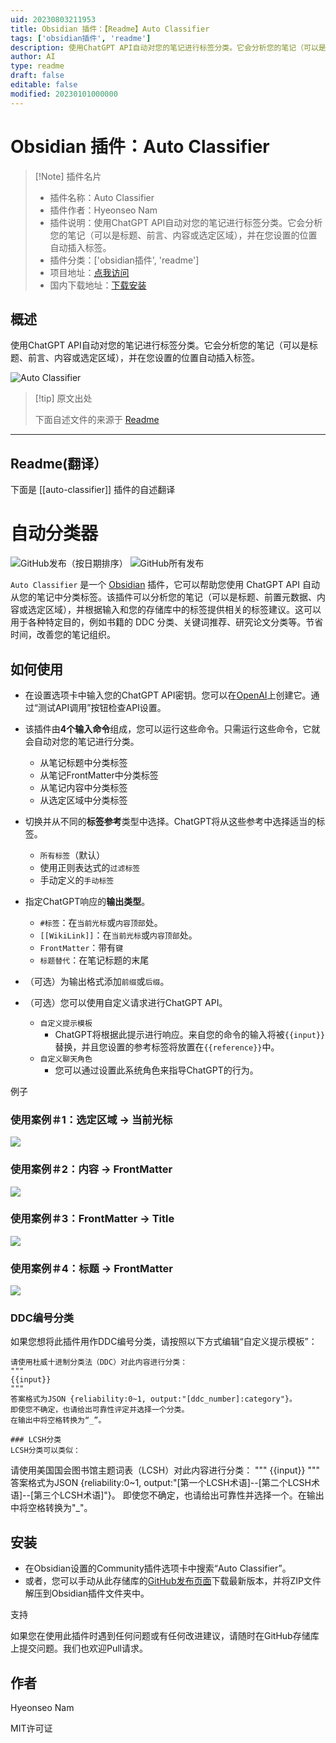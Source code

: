 ```yaml
---
uid: 20230803211953
title: Obsidian 插件：【Readme】Auto Classifier
tags: ['obsidian插件', 'readme']
description: 使用ChatGPT API自动对您的笔记进行标签分类。它会分析您的笔记（可以是标题、前言、内容或选定区域），并在您设置的位置自动插入标签。
author: AI
type: readme
draft: false
editable: false
modified: 20230101000000
---
```


# Obsidian 插件：Auto Classifier

> [!Note] 插件名片
> - 插件名称：Auto Classifier
> - 插件作者：Hyeonseo Nam
> - 插件说明：使用ChatGPT API自动对您的笔记进行标签分类。它会分析您的笔记（可以是标题、前言、内容或选定区域），并在您设置的位置自动插入标签。
> - 插件分类：['obsidian插件', 'readme']
> - 项目地址：[点我访问](https://github.com/HyeonseoNam/auto-classifier)
> - 国内下载地址：[下载安装](https://pkmer.cn/products/plugin/pluginMarket/?auto-classifier)

## 概述

使用ChatGPT API自动对您的笔记进行标签分类。它会分析您的笔记（可以是标题、前言、内容或选定区域），并在您设置的位置自动插入标签。

![Auto Classifier](https://cdn.pkmer.cn/covers/auto-classifier_new.gif!pkmer)

> [!tip] 原文出处
> 
>下面自述文件的来源于 [Readme](https://ghproxy.net/https://raw.githubusercontent.com/HyeonseoNam/auto-classifier/main/README.md)
> 

---

## Readme(翻译）

下面是 [[auto-classifier]] 插件的自述翻译



# 自动分类器
![GitHub发布（按日期排序）](https://img.shields.io/github/v/release/HyeonseoNam/auto-classifier?style=for-the-badge) ![GitHub所有发布](https://img.shields.io/github/downloads/HyeonseoNam/auto-classifier/total?style=for-the-badge)

`Auto Classifier` 是一个 [Obsidian](https://obsidian.md/) 插件，它可以帮助您使用 ChatGPT API 自动从您的笔记中分类标签。该插件可以分析您的笔记（可以是标题、前置元数据、内容或选定区域），并根据输入和您的存储库中的标签提供相关的标签建议。这可以用于各种特定目的，例如书籍的 DDC 分类、关键词推荐、研究论文分类等。节省时间，改善您的笔记组织。

## 如何使用

- 在设置选项卡中输入您的ChatGPT API密钥。您可以在[OpenAI](https://platform.openai.com/account/api-keys)上创建它。通过“测试API调用”按钮检查API设置。

- 该插件由**4个输入命令**组成，您可以运行这些命令。只需运行这些命令，它就会自动对您的笔记进行分类。
  - 从笔记标题中分类标签
  - 从笔记FrontMatter中分类标签
  - 从笔记内容中分类标签
  - 从选定区域中分类标签

- 切换并从不同的**标签参考**类型中选择。ChatGPT将从这些参考中选择适当的标签。
  - `所有标签`（默认）
  - 使用正则表达式的`过滤标签`
  - 手动定义的`手动标签`

- 指定ChatGPT响应的**输出类型**。
  - `#标签`：在`当前光标`或`内容顶部`处。
  - `[[WikiLink]]`：在`当前光标`或`内容顶部`处。
  - `FrontMatter`：带有`键`
  - `标题替代`：在笔记标题的末尾

- （可选）为输出格式添加`前缀`或`后缀`。

- （可选）您可以使用自定义请求进行ChatGPT API。
  - `自定义提示模板`
    - ChatGPT将根据此提示进行响应。来自您的命令的输入将被`{{input}}`替换，并且您设置的参考标签将放置在`{{reference}}`中。
  - `自定义聊天角色`
    - 您可以通过设置此系统角色来指导ChatGPT的行为。

例子

### 使用案例＃1：**选定区域** &rightarrow; **当前光标**
![](img/selected_to_cursor.gif)

### 使用案例＃2：**内容** &rightarrow; **FrontMatter**
![](img/content_to_frontmatter.gif)

### 使用案例＃3：**FrontMatter** &rightarrow; **Title**
![](img/frontmatter_to_totle.gif)

### 使用案例＃4：**标题** &rightarrow; **FrontMatter**
![](img/title_to_frontmatter.gif)

### DDC编号分类
如果您想将此插件用作DDC编号分类，请按照以下方式编辑“自定义提示模板”：
```
请使用杜威十进制分类法（DDC）对此内容进行分类：
"""
{{input}}
"""
答案格式为JSON {reliability:0~1, output:"[ddc_number]:category"}。
即使您不确定，也请给出可靠性评定并选择一个分类。
在输出中将空格转换为“_”。

### LCSH分类
LCSH分类可以类似：
```
请使用美国国会图书馆主题词表（LCSH）对此内容进行分类：
"""
{{input}}
"""
答案格式为JSON {reliability:0~1, output:"[第一个LCSH术语]--[第二个LCSH术语]--[第三个LCSH术语]"}。
即使您不确定，也请给出可靠性并选择一个。在输出中将空格转换为"_"。

## 安装

- 在Obsidian设置的Community插件选项卡中搜索“Auto Classifier”。
- 或者，您可以手动从此存储库的[GitHub发布页面](https://github.com/hyeonseonam/auto-tagger/releases)下载最新版本，并将ZIP文件解压到Obsidian插件文件夹中。

支持

如果您在使用此插件时遇到任何问题或有任何改进建议，请随时在GitHub存储库上提交问题。我们也欢迎Pull请求。

## 作者

Hyeonseo Nam

MIT许可证



